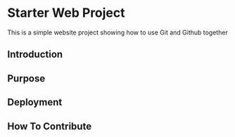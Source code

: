 # Starter Web Project

This is a simple website project
showing how to use Git and Github together

## Introduction

## Purpose

## Deployment

## How To Contribute
